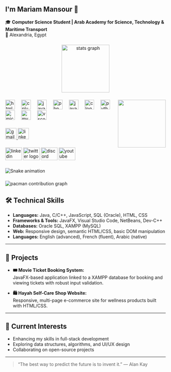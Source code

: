 <h2 align="left">I'm Mariam Mansour 👋</h2>


🎓 **Computer Science Student | Arab Academy for Science, Technology & Maritime Transport**  
📍 Alexandria, Egypt  

###
<div align="center">
  <img src="https://github-readme-stats.vercel.app/api?username=Mariam-Mansour23&hide_title=false&hide_rank=false&show_icons=true&include_all_commits=true&count_private=true&disable_animations=false&theme=dracula&locale=en&hide_border=false" height="150" alt="stats graph"  />
</div>

###

<img align="right" height="150" src=""  />

###

<div align="left">
  <img src="https://skillicons.dev/icons?i=html" height="30" alt="html5 logo"  />
  <img width="12" />
  <img src="https://cdn.simpleicons.org/c++/00599C" height="30" alt="cplusplus logo"  />
  <img width="12" />
  <img src="https://cdn.jsdelivr.net/gh/devicons/devicon/icons/javascript/javascript-original.svg" height="30" alt="javascript logo"  />
  <img width="12" />
  <img src="https://cdn.jsdelivr.net/gh/devicons/devicon/icons/php/php-original.svg" height="30" alt="php logo"  />
  <img width="12" />
  <img src="https://cdn.jsdelivr.net/gh/devicons/devicon/icons/java/java-original.svg" height="30" alt="java logo"  />
  <img width="12" />
  <img src="https://skillicons.dev/icons?i=c" height="30" alt="c logo"  />
  <img width="12" />
  <img src="https://cdn.jsdelivr.net/gh/devicons/devicon/icons/python/python-original.svg" height="30" alt="python logo"  />
  <img src="https://cdn.jsdelivr.net/gh/devicons/devicon/icons/microsoftsqlserver/microsoftsqlserver-plain.svg" height="30" alt="microsoftsqlserver logo"  />
  <img width="12" />
  <img src="https://cdn.jsdelivr.net/gh/devicons/devicon/icons/mysql/mysql-original.svg" height="30" alt="mysql logo"  />
  <img width="12" />
  <img src="https://cdn.jsdelivr.net/gh/devicons/devicon/icons/vscode/vscode-original.svg" height="30" alt="vscode logo"  />
</div>

###

<div align="left">
  <a href="mariam.mansour2027@gmail.com" target="_blank">
    <img src="https://img.shields.io/static/v1?message=Gmail&logo=gmail&label=&color=D14836&logoColor=white&labelColor=&style=for-the-badge" height="35" alt="gmail logo"  />
  </a>
  <a href="https://www.linkedin.com/in/mariam-mansour-92a427356" target="_blank">
    <img src="https://img.shields.io/static/v1?message=LinkedIn&logo=linkedin&label=&color=0077B5&logoColor=white&labelColor=&style=for-the-badge" height="35" alt="linkedin logo"  />
  </a>
</div>

###

<div align="left">
  <img src="https://raw.githubusercontent.com/maurodesouza/profile-readme-generator/master/src/assets/icons/social/linkedin/default.svg" width="52" height="40" alt="linkedin logo"  />
  <img src="https://raw.githubusercontent.com/maurodesouza/profile-readme-generator/master/src/assets/icons/social/twitter/default.svg" width="52" height="40" alt="twitter logo"  />
  <img src="https://raw.githubusercontent.com/maurodesouza/profile-readme-generator/master/src/assets/icons/social/discord/default.svg" width="52" height="40" alt="discord logo"  />
  <img src="https://raw.githubusercontent.com/maurodesouza/profile-readme-generator/master/src/assets/icons/social/youtube/default.svg" width="52" height="40" alt="youtube logo"  />
</div>

###

<img src="https://raw.githubusercontent.com/Mariam-Mansour23/Mariam-Mansour23/output/snake.svg" alt="Snake animation" />

###

<picture>
  <source media="(prefers-color-scheme: dark)" srcset="https://raw.githubusercontent.com/Mariam-Mansour23/Mariam-Mansour23/output/pacman-contribution-graph-dark.svg">
  <source media="(prefers-color-scheme: light)" srcset="https://raw.githubusercontent.com/Mariam-Mansour23/Mariam-Mansour23/output/pacman-contribution-graph.svg">
  <img alt="pacman contribution graph" src="https://raw.githubusercontent.com/Mariam-Mansour23/Mariam-Mansour23/output/pacman-contribution-graph.svg">
</picture>


###

## 🛠️ Technical Skills

- **Languages:** Java, C/C++, JavaScript, SQL (Oracle), HTML, CSS
- **Frameworks & Tools:** JavaFX, Visual Studio Code, NetBeans, Dev-C++
- **Databases:** Oracle SQL, XAMPP (MySQL)
- **Web:** Responsive design, semantic HTML/CSS, basic DOM manipulation
- **Languages:** English (advanced), French (fluent), Arabic (native)

---

## 🚀 Projects

- **🎟️ Movie Ticket Booking System:**  
  JavaFX-based application linked to a XAMPP database for booking and viewing tickets with robust input validation.

- **🛍️ Hayah Self-Care Shop Website:**  
  Responsive, multi-page e-commerce site for wellness products built with HTML/CSS.

---

## 🌱 Current Interests

- Enhancing my skills in full-stack development  
- Exploring data structures, algorithms, and UI/UX design  
- Collaborating on open-source projects

---

> “The best way to predict the future is to invent it.” — Alan Kay
